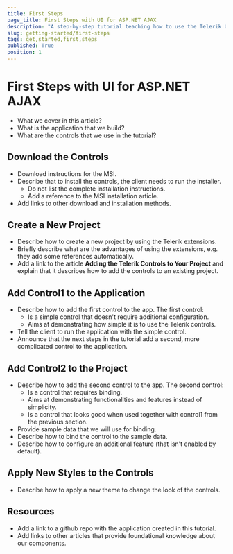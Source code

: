 ```yaml
---
title: First Steps
page_title: First Steps with UI for ASP.NET AJAX
description: "A step-by-step tutorial teaching how to use the Telerik UI controls for ASP.NET AJAX in Web Forms applications."
slug: getting-started/first-steps
tags: get,started,first,steps
published: True
position: 1
---
```


# First Steps with UI for ASP.NET AJAX

* What we cover in this article?
* What is the application that we build?
* What are the controls that we use in the tutorial?

## Download the Controls

* Download instructions for the MSI.
* Describe that to install the controls, the client needs to run the installer.
  * Do not list the complete installation instructions.
  * Add a reference to the MSI installation article.
* Add links to other download and installation methods.

## Create a New Project

* Describe how to create a new project by using the Telerik extensions.
* Briefly describe what are the advantages of using the extensions, e.g. they add some references automatically.
* Add a link to the article **Adding the Telerik Controls to Your Project** and explain that it describes how to add the controls to an existing project.

## Add Control1 to the Application

* Describe how to add the first control to the app. The first control:
  * Is a simple control that doesn't require additional configuration.
  * Aims at demonstrating how simple it is to use the Telerik controls.
* Tell the client to run the application with the simple control.
* Announce that the next steps in the tutorial add a second, more complicated control to the application.

## Add Control2 to the Project

* Describe how to add the second control to the app. The second control:
  * Is a control that requires binding.
  * Aims at demonstrating functionalities and features instead of simplicity.
  * Is a control that looks good when used together with control1 from the previous section.
* Provide sample data that we will use for binding.
* Describe how to bind the control to the sample data.
* Describe how to configure an additional feature (that isn't enabled by default).

## Apply New Styles to the Controls

* Describe how to apply a new theme to change the look of the controls.

## Resources

* Add a link to a github repo with the application created in this tutorial.
* Add links to other articles that provide foundational knowledge about our components.
